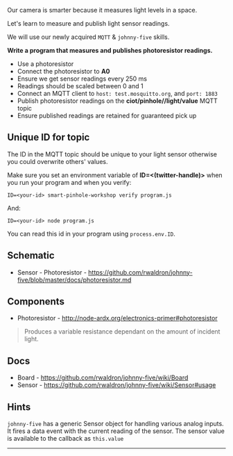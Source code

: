 Our camera is smarter because it measures light levels in a space.

Let's learn to measure and publish light sensor readings.

We will use our newly acquired `MQTT` & `johnny-five` skills.

__Write a program that measures and publishes photoresistor readings.__

- Use a photoresistor
- Connect the photoresistor to **A0**
- Ensure we get sensor readings every 250 ms
- Readings should be scaled between 0 and 1
- Connect an MQTT client to `host: test.mosquitto.org`, and `port: 1883`
- Publish photoresistor readings on the **ciot/pinhole/<id>/light/value** MQTT topic
- Ensure published readings are retained for guaranteed pick up

## Unique ID for topic

The ID in the MQTT topic should be unique to your light sensor otherwise you could overwrite others' values.

Make sure you set an environment variable of **ID=<(twitter-handle)>** when you run your program and when you verify:

    ID=<your-id> smart-pinhole-workshop verify program.js

And:

    ID=<your-id> node program.js

You can read this id in your program using `process.env.ID`.

## Schematic

- Sensor - Photoresistor - https://github.com/rwaldron/johnny-five/blob/master/docs/photoresistor.md

## Components

- Photoresistor - http://node-ardx.org/electronics-primer#photoresistor

> Produces a variable resistance dependant on the amount of incident light.

## Docs

- Board - https://github.com/rwaldron/johnny-five/wiki/Board
- Sensor - https://github.com/rwaldron/johnny-five/wiki/Sensor#usage

## Hints

`johnny-five` has a generic Sensor object for handling various analog inputs.
It fires a data event with the current reading of the sensor.
The sensor value is available to the callback as `this.value`

---
